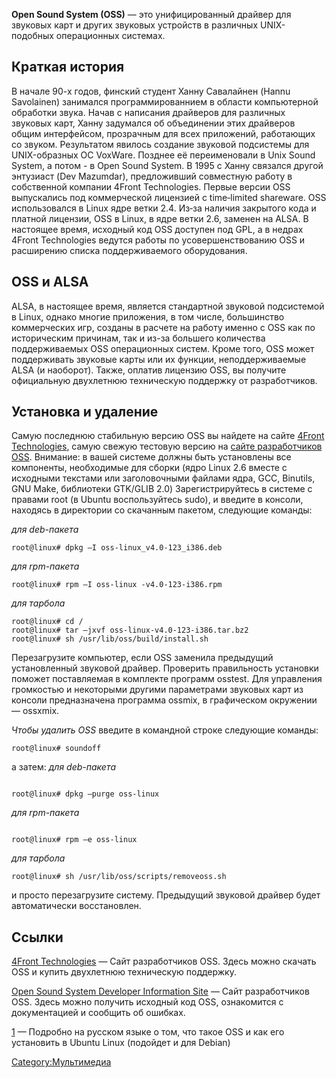 **Open Sound System (OSS)** — это унифицированный драйвер для звуковых
карт и других звуковых устройств в различных UNIX-подобных
операционных системах.

## Краткая история

В начале 90-х годов, финский студент Ханну Савалайнен (Hannu Savolainen)
занимался программированнием в области компьютерной обработки звука.
Начав с написания драйверов для различных звуковых карт, Ханну
задумался об объединении этих драйверов общим интерфейсом,
прозрачным для всех приложений, работающих со звуком.
Результатом явилось создание звуковой подсистемы для
UNIX-образных ОС VoxWare. Позднее её переименовали в Unix Sound
System, а потом - в Open Sound System. В 1995 с Ханну связался другой
энтузиаст (Dev Mazumdar), предложивший совместную работу в
собственной компании 4Front Technologies. Первые версии OSS
выпускались под коммерческой лицензией с time‐limited shareware. OSS
использовался в Linux ядре ветки 2.4. Из‑за наличия закрытого кода и
платной лицензии, OSS в Linux, в ядре ветки 2.6, заменен на ALSA. В
настоящее время, исходный код OSS доступен под GPL, а в недрах 4Front
Technologies ведутся работы по усовершенствованию OSS и расширению
списка поддерживаемого оборудования.

## OSS и ALSA

ALSA, в настоящее время, является стандартной звуковой подсистемой в
Linux, однако многие приложения, в том числе, большинство коммерческих
игр, созданы в расчете на работу именно с OSS как по историческим
причинам, так и из-за большего количества поддерживаемых OSS
операционных систем. Кроме того, OSS может поддерживать звуковые
карты или их функции, неподдерживаемые ALSA (и наоборот). Также,
оплатив лицензию OSS, вы получите официальную двухлетнюю
техническую поддержку от разработчиков.

## Установка и удаление

Самую последнюю стабильную версию OSS вы найдете на сайте [4Front
Technologies](http://www.opensound.com/), самую свежую тестовую версию
на [сайте разработчиков OSS](http://developer.opensound.com/).
Внимание: в вашей системе должны быть установлены все
компоненты, необходимые для сборки (ядро Linux 2.6 вместе с
исходными текстами или заголовочными файлами ядра, GCC, Binutils, GNU
Make, библиотеки GTK/GLIB 2.0) Зарегистрируйтесь в системе с правами
root (в Ubuntu воспользуйтесь sudo), и введите в консоли, находясь в
директории со скачанным пакетом, следующие команды:

*для deb-пакета*

    root@linux# dpkg –I oss-linux_v4.0-123_i386.deb

*для rpm-пакета*

    root@linux# rpm –I oss-linux -v4.0-123-i386.rpm

*для тарбола*

    root@linux# cd /
    root@linux# tar –jxvf oss-linux-v4.0-123-i386.tar.bz2
    root@linux# sh /usr/lib/oss/build/install.sh

Перезагрузите компьютер, если OSS заменила предыдущий установленный
звуковой драйвер. Проверить правильность установки поможет
поставляемая в комплекте программ osstest. Для управления
громкостью и некоторыми другими параметрами звуковых карт из
консоли предназначена программа ossmix, в графическом окружении —
ossxmix.

*Чтобы удалить OSS* введите в командной строке следующие команды:

    root@linux# soundoff

а затем: *для deb-пакета*

```

root@linux# dpkg –purge oss-linux
```

*для rpm-пакета*

```

root@linux# rpm –e oss-linux
```

*для тарбола*

    root@linux# sh /usr/lib/oss/scripts/removeoss.sh

и просто перезагрузите систему. Предыдущий звуковой драйвер будет
автоматически восстановлен.

## Ссылки

[4Front Technologies](http://www.opensound.com/) — Сайт разработчиков
OSS. Здесь можно скачать OSS и купить двухлетнюю техническую поддержку.

[Open Sound System Developer Information
Site](http://developer.opensound.com/) — Сайт разработчиков OSS. Здесь
можно получить исходный код OSS, ознакомится с документацией и
сообщить об ошибках.

[1](https://help.ubuntu.com/community/OpenSoundRU) — Подробно на русском
языке о том, что такое OSS и как его установить в Ubuntu Linux (подойдет
и для Debian)

[Category:Мультимедиа](Category:Мультимедиа "wikilink")